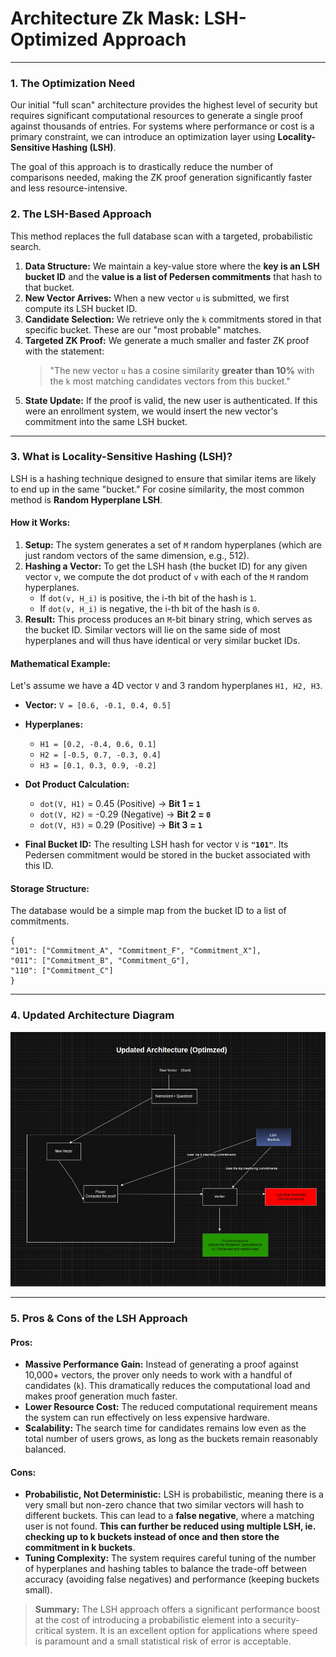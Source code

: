 # Architecture Zk Mask: LSH-Optimized Approach

---

### 1. The Optimization Need

Our initial "full scan" architecture provides the highest level of security but requires significant computational resources to generate a single proof against thousands of entries. For systems where performance or cost is a primary constraint, we can introduce an optimization layer using **Locality-Sensitive Hashing (LSH)**.

The goal of this approach is to drastically reduce the number of comparisons needed, making the ZK proof generation significantly faster and less resource-intensive.

### 2. The LSH-Based Approach

This method replaces the full database scan with a targeted, probabilistic search.

1.  **Data Structure:** We maintain a key-value store where the **key is an LSH bucket ID** and the **value is a list of Pedersen commitments** that hash to that bucket.
2.  **New Vector Arrives:** When a new vector `u` is submitted, we first compute its LSH bucket ID.
3.  **Candidate Selection:** We retrieve only the `k` commitments stored in that specific bucket. These are our "most probable" matches.
4.  **Targeted ZK Proof:** We generate a much smaller and faster ZK proof with the statement:
    > "The new vector `u` has a cosine similarity **greater than 10%** with the `k` most matching candidates vectors from this bucket."
5.  **State Update:** If the proof is valid, the new user is authenticated. If this were an enrollment system, we would insert the new vector's commitment into the same LSH bucket.

---

### 3. What is Locality-Sensitive Hashing (LSH)?

LSH is a hashing technique designed to ensure that similar items are likely to end up in the same "bucket." For cosine similarity, the most common method is **Random Hyperplane LSH**.

#### How it Works:

1.  **Setup:** The system generates a set of `M` random hyperplanes (which are just random vectors of the same dimension, e.g., 512).
2.  **Hashing a Vector:** To get the LSH hash (the bucket ID) for any given vector `v`, we compute the dot product of `v` with each of the `M` random hyperplanes.
    *   If `dot(v, H_i)` is positive, the i-th bit of the hash is `1`.
    *   If `dot(v, H_i)` is negative, the i-th bit of the hash is `0`.
3.  **Result:** This process produces an `M`-bit binary string, which serves as the bucket ID. Similar vectors will lie on the same side of most hyperplanes and will thus have identical or very similar bucket IDs.

#### Mathematical Example:

Let's assume we have a 4D vector `V` and 3 random hyperplanes `H1, H2, H3`.

*   **Vector:** `V = [0.6, -0.1, 0.4, 0.5]`
*   **Hyperplanes:**
    *   `H1 = [0.2, -0.4, 0.6, 0.1]`
    *   `H2 = [-0.5, 0.7, -0.3, 0.4]`
    *   `H3 = [0.1, 0.3, 0.9, -0.2]`

*   **Dot Product Calculation:**
    *   `dot(V, H1)` = 0.45  (Positive) -> **Bit 1 = `1`**
    *   `dot(V, H2)` = -0.29 (Negative) -> **Bit 2 = `0`**
    *   `dot(V, H3)` = 0.29  (Positive) -> **Bit 3 = `1`**

*   **Final Bucket ID:** The resulting LSH hash for vector `V` is **`"101"`**. Its Pedersen commitment would be stored in the bucket associated with this ID.

#### Storage Structure:

The database would be a simple map from the bucket ID to a list of commitments.

```
{
"101": ["Commitment_A", "Commitment_F", "Commitment_X"],
"011": ["Commitment_B", "Commitment_G"],
"110": ["Commitment_C"]
}
```


---

### 4. Updated Architecture Diagram


![Updated LSH Architecture](./updated_architecture.png)

---

### 5. Pros & Cons of the LSH Approach

#### Pros:

*   **Massive Performance Gain:** Instead of generating a proof against 10,000+ vectors, the prover only needs to work with a handful of candidates (`k`). This dramatically reduces the computational load and makes proof generation much faster.
*   **Lower Resource Cost:** The reduced computational requirement means the system can run effectively on less expensive hardware.
*   **Scalability:** The search time for candidates remains low even as the total number of users grows, as long as the buckets remain reasonably balanced.

#### Cons:

*   **Probabilistic, Not Deterministic:** LSH is probabilistic, meaning there is a very small but non-zero chance that two similar vectors will hash to different buckets. This can lead to a **false negative**, where a matching user is not found. **This can further be reduced using multiple LSH, ie. checking up to k buckets instead of once and then store the commitment in k buckets**.
*   **Tuning Complexity:** The system requires careful tuning of the number of hyperplanes and hashing tables to balance the trade-off between accuracy (avoiding false negatives) and performance (keeping buckets small).

> **Summary:** The LSH approach offers a significant performance boost at the cost of introducing a probabilistic element into a security-critical system. It is an excellent option for applications where speed is paramount and a small statistical risk of error is acceptable.

